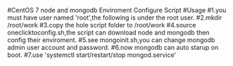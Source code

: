 #CentOS 7 node and mongodb Enviroment Configure Script
#Usage
#1.you must have user named 'root',the following is under the root user.
#2.mkdir /root/work
#3.copy the hole script folder to /root/work
#4.source oneclicktoconfig.sh,the script can download node and mongodb then config
   their enviroment.
#5.see mongoinit.sh,you can change mongodb admin user account and password.
#6.now mongodb can auto starup on boot.
#7.use 'systemctl start/restart/stop mongod.service'